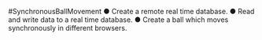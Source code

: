 #SynchronousBallMovement
● Create a remote real time database.
● Read and write data to a real time database.
● Create a ball which moves synchronously in different browsers.


